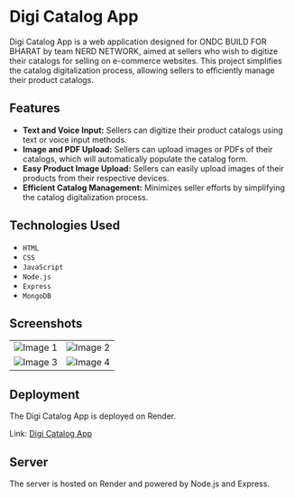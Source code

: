 
# Digi Catalog App

Digi Catalog App is a web application designed for ONDC BUILD FOR BHARAT by team NERD NETWORK, aimed at sellers who wish to digitize their catalogs for selling on e-commerce websites. This project simplifies the catalog digitalization process, allowing sellers to efficiently manage their product catalogs.


## Features

- **Text and Voice Input:** Sellers can digitize their product catalogs using text or voice input methods.
- **Image and PDF Upload:** Sellers can upload images or PDFs of their catalogs, which will automatically populate the catalog form.
- **Easy Product Image Upload:** Sellers can easily upload images of their products from their respective devices.
- **Efficient Catalog Management:** Minimizes seller efforts by simplifying the catalog digitalization process.


## Technologies Used

- `HTML`
- `CSS`
- `JavaScript`
- `Node.js`
- `Express`
- `MongoDB`
## Screenshots

<table>
  <tr>
    <td><img src="https://github.com/namanm19/digi-catalogue/assets/94080341/7f6aa587-8b66-4843-99b4-eebcb3176f25" alt="Image 1"></td>
    <td><img src="https://github.com/namanm19/digi-catalogue/assets/94080341/cb70ee7a-1df9-4f7b-90cc-d3090ec89007" alt="Image 2"></td>
  </tr>
  <tr>
    <td><img src="https://github.com/namanm19/digi-catalogue/assets/94080341/037d1588-f5c6-422d-b827-ee20b93f3958" alt="Image 3"></td>
    <td><img src="https://github.com/namanm19/digi-catalogue/assets/94080341/26865380-ba6b-448f-afff-985694f2fb45" alt="Image 4"></td>
  </tr>
</table>

## Deployment

The Digi Catalog App is deployed on Render.

Link: [Digi Catalog App](https://digi-catalog-app.onrender.com/)
## Server

The server is hosted on Render and powered by Node.js and Express.

